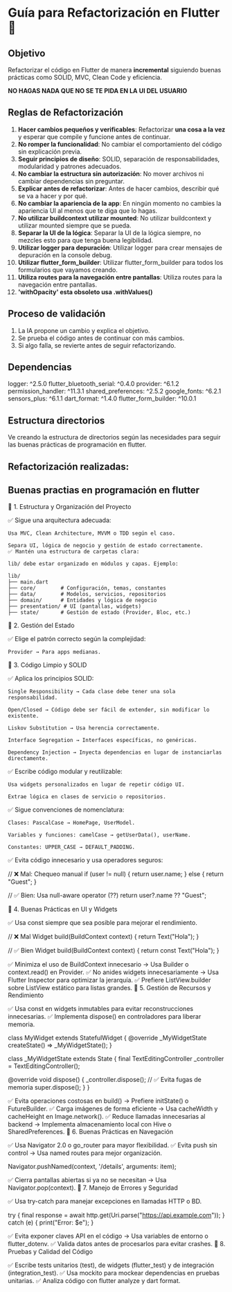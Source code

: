 # Guía para Refactorización en Flutter 🚀  
## Objetivo  
Refactorizar el código en Flutter de manera **incremental** siguiendo buenas prácticas como SOLID, MVC, Clean Code y eficiencia.  

**NO HAGAS NADA QUE NO SE TE PIDA EN LA UI DEL USUARIO**

## Reglas de Refactorización  
1. **Hacer cambios pequeños y verificables**: Refactorizar **una cosa a la vez** y esperar que compile y funcione antes de continuar.  
2. **No romper la funcionalidad**: No cambiar el comportamiento del código sin explicación previa.  
3. **Seguir principios de diseño**: SOLID, separación de responsabilidades, modularidad y patrones adecuados.  
4. **No cambiar la estructura sin autorización**: No mover archivos ni cambiar dependencias sin preguntar.  
5. **Explicar antes de refactorizar**: Antes de hacer cambios, describir qué se va a hacer y por qué.  
6. **No cambiar la apariencia de la app**: En ningún momento no cambies la apariencia UI al menos que te diga que lo hagas.
7. **No utilizar buildcontext utilizar mounted**: No utilizar buildcontext y utilizar mounted siempre que se pueda.
8. **Separar la UI de la lógica**: Separar la UI de la lógica siempre, no mezcles esto para que tenga buena legibilidad.
9. **Utilizar logger para depuración**: Utilizar logger para crear mensajes de depuración en la console debug.
10. **Utilizar flutter_form_builder**: Utilizar flutter_form_builder para todos los formularios que vayamos creando.
11. **Utiliza routes para la navegación entre pantallas**: Utiliza routes para la navegación entre pantallas.
12. **'withOpacity' esta obsoleto usa .withValues()**

## Proceso de validación  
1. La IA propone un cambio y explica el objetivo.  
2. Se prueba el código antes de continuar con más cambios.  
3. Si algo falla, se revierte antes de seguir refactorizando. 

## Dependencias
  logger: ^2.5.0
  flutter_bluetooth_serial: ^0.4.0
  provider: ^6.1.2
  permission_handler: ^11.3.1
  shared_preferences: ^2.5.2
  google_fonts: ^6.2.1
  sensors_plus: ^6.1.1
  dart_format: ^1.4.0
  flutter_form_builder: ^10.0.1

## Estructura directorios

Ve creando la estructura de directorios según las necesidades para seguir las buenas prácticas de programación en flutter.



## Refactorización realizadas:


## Buenas practias en programación en flutter

🔹 1. Estructura y Organización del Proyecto

✅ Sigue una arquitectura adecuada:

    Usa MVC, Clean Architecture, MVVM o TDD según el caso.

    Separa UI, lógica de negocio y gestión de estado correctamente.
    ✅ Mantén una estructura de carpetas clara:

    lib/ debe estar organizado en módulos y capas. Ejemplo:

    lib/
    ├── main.dart
    ├── core/        # Configuración, temas, constantes
    ├── data/        # Modelos, servicios, repositorios
    ├── domain/      # Entidades y lógica de negocio
    ├── presentation/ # UI (pantallas, widgets)
    ├── state/       # Gestión de estado (Provider, Bloc, etc.)

🔹 2. Gestión del Estado

✅ Elige el patrón correcto según la complejidad:

   

    Provider → Para apps medianas.

    

    

🔹 3. Código Limpio y SOLID

✅ Aplica los principios SOLID:

    Single Responsibility → Cada clase debe tener una sola responsabilidad.

    Open/Closed → Código debe ser fácil de extender, sin modificar lo existente.

    Liskov Substitution → Usa herencia correctamente.

    Interface Segregation → Interfaces específicas, no genéricas.

    Dependency Injection → Inyecta dependencias en lugar de instanciarlas directamente.

✅ Escribe código modular y reutilizable:

    Usa widgets personalizados en lugar de repetir código UI.

    Extrae lógica en clases de servicio o repositorios.

✅ Sigue convenciones de nomenclatura:

    Clases: PascalCase → HomePage, UserModel.

    Variables y funciones: camelCase → getUserData(), userName.

    Constantes: UPPER_CASE → DEFAULT_PADDING.

✅ Evita código innecesario y usa operadores seguros:

// ❌ Mal: Chequeo manual
if (user != null) {
  return user.name;
} else {
  return "Guest";
}

// ✅ Bien: Usa null-aware operator (??)
return user?.name ?? "Guest";

🔹 4. Buenas Prácticas en UI y Widgets

✅ Usa const siempre que sea posible para mejorar el rendimiento.

// ❌ Mal
Widget build(BuildContext context) {
  return Text("Hola");
}

// ✅ Bien
Widget build(BuildContext context) {
  return const Text("Hola");
}

✅ Minimiza el uso de BuildContext innecesario → Usa Builder o context.read() en Provider.
✅ No anides widgets innecesariamente → Usa Flutter Inspector para optimizar la jerarquía.
✅ Prefiere ListView.builder sobre ListView estático para listas grandes.
🔹 5. Gestión de Recursos y Rendimiento

✅ Usa const en widgets inmutables para evitar reconstrucciones innecesarias.
✅ Implementa dispose() en controladores para liberar memoria.

class MyWidget extends StatefulWidget {
  @override
  _MyWidgetState createState() => _MyWidgetState();
}

class _MyWidgetState extends State<MyWidget> {
  final TextEditingController _controller = TextEditingController();

  @override
  void dispose() {
    _controller.dispose(); // ✅ Evita fugas de memoria
    super.dispose();
  }
}

✅ Evita operaciones costosas en build() → Prefiere initState() o FutureBuilder.
✅ Carga imágenes de forma eficiente → Usa cacheWidth y cacheHeight en Image.network().
✅ Reduce llamadas innecesarias al backend → Implementa almacenamiento local con Hive o SharedPreferences.
🔹 6. Buenas Prácticas en Navegación

✅ Usa Navigator 2.0 o go_router para mayor flexibilidad.
✅ Evita push sin control → Usa named routes para mejor organización.

Navigator.pushNamed(context, '/details', arguments: item);

✅ Cierra pantallas abiertas si ya no se necesitan → Usa Navigator.pop(context).
🔹 7. Manejo de Errores y Seguridad

✅ Usa try-catch para manejar excepciones en llamadas HTTP o BD.

try {
  final response = await http.get(Uri.parse("https://api.example.com"));
} catch (e) {
  print("Error: $e");
}

✅ Evita exponer claves API en el código → Usa variables de entorno o flutter_dotenv.
✅ Valida datos antes de procesarlos para evitar crashes.
🔹 8. Pruebas y Calidad del Código

✅ Escribe tests unitarios (test), de widgets (flutter_test) y de integración (integration_test).
✅ Usa mockito para mockear dependencias en pruebas unitarias.
✅ Analiza código con flutter analyze y dart format.